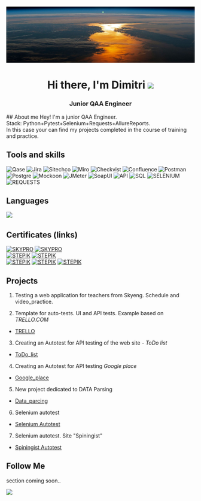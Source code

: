 ![Header](https://github.com/MDN78/MDN78/blob/main/assets/sunrise.JPG)

<h1 align="center">Hi there, I'm <a target="_blank">Dimitri</a> 
<img src="https://github.com/blackcater/blackcater/raw/main/images/Hi.gif" height="32"/></h1>
<h3 align="center">Junior QAA Engineer</h3>
## About me
Hey! I'm a junior QAA Engineer.</br> Stack: Python+Pytest+Selenium+Requests+AllureReports.</br> In this case your can find my projects completed in the course of training and practice.

## Tools and skills
![Qase](https://img.shields.io/badge/Qase-000000?style=for-the-badge&logo=appveyor) ![Jira](https://img.shields.io/badge/Jira-000000?style=for-the-badge&logo=Jira) ![Sitechco](https://img.shields.io/badge/Sitechco-000000?style=for-the-badge&logo=appveyor) ![Miro](https://img.shields.io/badge/Miro-000000?style=for-the-badge&logo=Miro) ![Checkvist](https://img.shields.io/badge/Checkvist-000000?style=for-the-badge&logo=appveyor) ![Confluence](https://img.shields.io/badge/Confluence-000000?style=for-the-badge&logo=Confluence) ![Postman](https://img.shields.io/badge/Postman-000000?style=for-the-badge&logo=Postman) ![Postgre](https://img.shields.io/badge/Postgre-000000?style=for-the-badge&logo=postgresql) ![Mockoon](https://img.shields.io/badge/Mockoon-000000?style=for-the-badge&logo=appveyor) ![JMeter](https://img.shields.io/badge/JMeter-000000?style=for-the-badge&logo=apachejmeter) ![SoapUI](https://img.shields.io/badge/SoapUI-000000?style=for-the-badge&logo=appveyor) ![API](https://img.shields.io/badge/API-000000?style=for-the-badge&logo=appveyor) ![SQL](https://img.shields.io/badge/sql-000000?style=for-the-badge&logo=sqlite&logoColor=appveyor) ![SELENIUM](https://img.shields.io/badge/selenium-000000?style=for-the-badge&logo=selenium) ![REQUESTS](https://img.shields.io/badge/requests-000000?style=for-the-badge&logo=appveyor)

## Languages  
<p align="left">
<img src="https://cdn.jsdelivr.net/gh/devicons/devicon@latest/icons/python/python-original-wordmark.svg" height="60" wight="60" />

## Certificates (links)
[![SKYPRO](https://img.shields.io/badge/SkyPro-QA_Engineer-1E90FF?style=for-the-badge&logo=appveyor)](https://drive.google.com/file/d/1O1EBU1pxq6RvTFC31XtrJj9bqyPISMTW/view?usp=sharing)
[![SKYPRO](https://img.shields.io/badge/SkyPro-Automation-1E90FF?style=for-the-badge&logo=appveyor)](https://drive.google.com/file/d/1OFW-zMCFt4dPBMt2-NORSH5axeYL9ELt/view?usp=sharing)
</br>
[![STEPIK](https://img.shields.io/badge/python-general_course-FFFF00?style=for-the-badge&logo=python)](https://stepik.org/cert/1943362)
[![STEPIK](https://img.shields.io/badge/python-extended_course-FFFF00?style=for-the-badge&logo=python)](https://stepik.org/cert/2082586)</br>
[![STEPIK](https://img.shields.io/badge/python-API_Autotest-FF7F50?style=for-the-badge&logo=python)](https://stepik.org/cert/2066038)
[![STEPIK](https://img.shields.io/badge/python-Selenium_Autotest-<COLOR>?style=for-the-badge&logo=python)](https://stepik.org/cert/2118089)
[![STEPIK](https://img.shields.io/badge/python-Selenium_Extended-<COLOR>?style=for-the-badge&logo=python)](https://stepik.org/cert/2167510)

## Projects
1. Testing a web application for teachers from Skyeng. Schedule and video_practice.
<!-- - [Skyeng_schedule](https://broken-process-7e3.notion.site/1-2-3-acaea12b7d5d49369a8fd48094c18b60)
- [Skyeng_video_practice](https://broken-process-7e3.notion.site/d7533bdeb736445fb27f1fcf60f4fc13?pvs=4) -->

2. Template for auto-tests. UI and API tests. Example based on *TRELLO.COM*
- [TRELLO](https://github.com/MDN78/pytest_ui_api_template)

3. Creating an Autotest for API testing of the web site - *ToDo list*
- [ToDo_list](https://github.com/MDN78/ToDo_list_API_autotest)

4. Creating an Autotest for API testing *Google place*
- [Google_place](https://github.com/MDN78/Google_place_autotest)
5. New project dedicated to DATA Parsing
- [Data_parcing](https://github.com/MDN78/Parsing)

6. Selenium autotest
- [Selenium Autotest](https://github.com/MDN78/Stepik_selenium_autotest.git)

7. Selenium autotest. Site "Spiningist"
- [Spiningist Autotest](https://github.com/MDN78/Spiningist_site_autotest_selenium.git)

<!-- ## Github Profile Trophy
[![trophy](https://github-profile-trophy.vercel.app/?username=MDN78)](https://github.com/MDN78/github-profile-trophy) -->

## Follow Me
 section coming soon..
<!-- [![ВКОНТАКТЕ](https://img.shields.io/badge/ВКОНТАКТЕ-4169E1?style=for-the-badge&logo=VK)](https://vk.com/id554123) [![FACEBOOK](https://img.shields.io/badge/FACEBOOK-000080?style=for-the-badge&logo=FACEBOOK)](https://www.facebook.com/profile.php?id=100002279257967) [![LINKEDIN](https://img.shields.io/badge/LINKEDIN-4169E1?style=for-the-badge&logo=LINKEDIN)](https://www.linkedin.com/in/dmitry-maksimov-23a7ba90/) ![Instagram](https://img.shields.io/badge/Instagram-FF1493?style=for-the-badge&logo=Instagram) -->

![](https://github-profile-summary-cards.vercel.app/api/cards/stats?username=MDN78&theme=solarized_dark)

<!-- ![GitHub stats](https://github-readme-stats.vercel.app/api?username=MDN78&hide=prs,contribs)  


